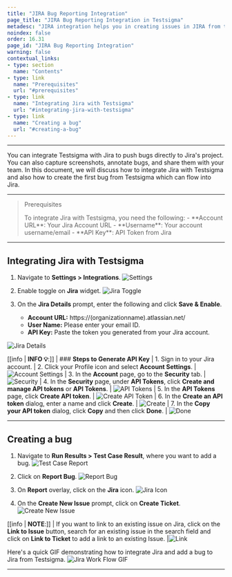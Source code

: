 ```yaml
---
title: "JIRA Bug Reporting Integration"
page_title: "JIRA Bug Reporting Integration in Testsigma"
metadesc: "JIRA integration helps you in creating issues in JIRA from the Testsigma. Learn how to integrate Testsigma with JIRA for real-time bug reporting"
noindex: false
order: 16.31
page_id: "JIRA Bug Reporting Integration"
warning: false
contextual_links:
- type: section
  name: "Contents"
- type: link
  name: "Prerequisites"
  url: "#prerequisites"
- type: link
  name: "Integrating Jira with Testsigma"
  url: "#integrating-jira-with-testsigma"
- type: link
  name: "Creating a bug"
  url: "#creating-a-bug"
---
```


---

You can integrate Testsigma with Jira to push bugs directly to Jira's project. You can also capture screenshots, annotate bugs, and share them with your team. In this document, we will discuss how to integrate Jira with Testsigma and also how to create the first bug from Testsigma which can flow into Jira.

---

> <p id="prerequisites">Prerequisites</p>
> To integrate Jira with Testsigma, you need the following:
> - **Account URL**: Your Jira Account URL
> - **Username**: Your account username/email
> - **API Key**: API Token from Jira

---

## **Integrating Jira with Testsigma**
1. Navigate to **Settings > Integrations**.
![Settings](https://s3.amazonaws.com/static-docs.testsigma.com/new_images/projects/applications/jrsettings.png)

2. Enable toggle on **Jira** widget. 
![Jira Toggle](https://s3.amazonaws.com/static-docs.testsigma.com/new_images/projects/applications/jrnav.png)

3. On the **Jira Details** prompt, enter the following and click **Save & Enable**. 

   - **Account URL:** https://(organizationname).atlassian.net/ 
   - **User Name:** Please enter your email ID.
   - **API Key:** Paste the token you generated from your Jira account.
 
![Jira Details](https://s3.amazonaws.com/static-docs.testsigma.com/new_images/projects/applications/jrdetails.png)

[[info | **INFO 💡**:]]
| ### **Steps to Generate API Key**
| 1. Sign in to your Jira account.
| 2. Click your Profile icon and select **Account Settings**.
| ![Account Settings](https://s3.amazonaws.com/static-docs.testsigma.com/new_images/projects/integration/Jira_Server_6.png)
| 3. In the **Account** page, go to the **Security** tab.
| ![Security](https://s3.amazonaws.com/static-docs.testsigma.com/new_images/projects/integration/Jira_Server_7.1.png)
| 4. In the **Security** page, under **API Tokens**, click **Create and manage API tokens** or **API Tokens**.
| ![API Tokens](https://s3.amazonaws.com/static-docs.testsigma.com/new_images/projects/integration/Jira_Server_8.png)
| 5. In the **API Tokens** page, click **Create API token**.
| ![Create API Token](https://s3.amazonaws.com/static-docs.testsigma.com/new_images/projects/integration/Jira_Server_9.png)
| 6. In the **Create an API token** dialog, enter a name and click **Create**.
| ![Create](https://s3.amazonaws.com/static-docs.testsigma.com/new_images/projects/faq/API_Token.png)
| 7. In the **Copy your API token** dialog, click **Copy** and then click **Done**.
| ![Done](https://s3.amazonaws.com/static-docs.testsigma.com/new_images/projects/integration/Jira_Server_11.png)

---

## **Creating a bug**
1. Navigate to **Run Results > Test Case Result**, where you want to add a bug.
![Test Case Report](https://s3.amazonaws.com/static-docs.testsigma.com/new_images/projects/applications/jrtcresults.png)

2. Click on **Report Bug**.
![Report Bug](https://s3.amazonaws.com/static-docs.testsigma.com/new_images/projects/applications/jrreportbug.png)

3. On **Report** overlay, click on the **Jira** icon. 
![Jira Icon](https://s3.amazonaws.com/static-docs.testsigma.com/new_images/projects/applications/jrreportoverlay.png)

4. On the **Create New Issue** prompt, click on **Create Ticket**.
![Create New Issue](https://s3.amazonaws.com/static-docs.testsigma.com/new_images/projects/applications/jrnewtickt.png)

[[info | **NOTE**:]]
| If you want to link to an existing issue on Jira, click on the **Link to Issue** button, search for an existing issue in the search field and click on **Link to Ticket** to add a link to an existing Issue.
|![Link](https://s3.amazonaws.com/static-docs.testsigma.com/new_images/projects/applications/jrlinktoissu.png)



Here's a quick GIF demonstrating how to integrate Jira and add a bug to Jira from Testsigma.
![Jira Work Flow GIF](https://s3.amazonaws.com/static-docs.testsigma.com/new_images/projects/applications/JiraIntGif.gif)


---